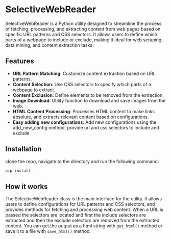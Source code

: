  # SelectiveWebReader

SelectiveWebReader is a Python utility designed to streamline the process of fetching, processing, and extracting content from web pages based on specific URL patterns and CSS selectors. It allows users to define which parts of a webpage to include or exclude, making it ideal for web scraping, data mining, and content extraction tasks.

## Features

- **URL Pattern Matching**: Customize content extraction based on URL patterns.
- **Content Selection**: Use CSS selectors to specify which parts of a webpage to extract.
- **Content Exclusion**: Define elements to be removed from the extraction.
- **Image Download**: Utility function to download and save images from the web.
- **HTML Content Processing**: Processes HTML content to make links absolute, and extracts relevant content based on configurations.
- **Easy adding new configurations**: Add new configurations using the add_new_config method, provide url and css selectors to include and exclude

## Installation

clone the repo, navigate to the directory and run the following command:

```bash
pip install .
```

## How it works

The SelectiveWebReader class is the main interface for the utility. It allows users to define configurations for URL patterns and CSS selectors, and provides methods for fetching and processing web content.
When a URL is passed the selectors are located and first the include selectors are extracted and then the exclude selectors are removed from the extracted content.
You can get the output as a html string with `get_html()` method or save it to a file with `save_html()` method.